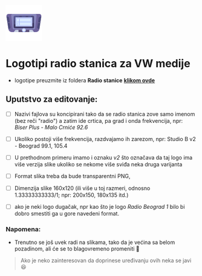 ![cover](/cover.png)

# Logotipi radio stanica za VW medije

* logotipe preuzmite iz foldera __Radio stanice__ [**klikom ovde**](https://github.com/dezindzer/LogoRadioStaniceSrbija/archive/refs/heads/main.zip)


## Uputstvo za editovanje:
- [ ] Nazivi fajlova su koncipirani tako da se radio stanica zove samo imenom (bez reči "radio") a zatim ide crtica, pa grad i onda frekvencija, npr: *Biser Plus - Malo Crniće 92.6*
- [ ] Ukoliko postoji više frekvencija, razdvajamo ih zarezom, npr: Studio B v2 - Beograd 99.1, 105.4
- [ ] U prethodnom primeru imamo i oznaku *v2* što označava da taj logo ima više verzija slike ukoliko se nekome više sviđa neka druga varijanta 
- [ ] Format slika treba da bude transparentni PNG, 
- [ ] Dimenzija slike 160x120 (ili više u toj razmeri, odnosno 1.33333333333/1; npr: 200x150, 180x135 itd.)
- [ ] ako je neki logo dugačak, npr kao što je logo _Radio Beograd 1_ bilo bi dobro smestiti ga u gore navedeni format.


### Napomena:
- Trenutno se još uvek radi na slikama, tako da je većina sa belom pozadinom, ali će se to blagovremeno promeniti 🙈 
> Ako je neko zainteresovan da doprinese uređivanju ovih neka se javi 😆
